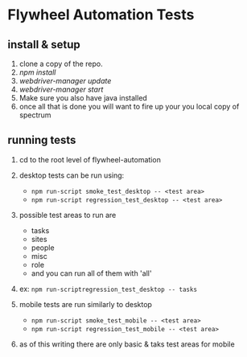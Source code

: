 # Flywheel Automation Tests

## install & setup
1. clone a copy of the repo. 
2. _npm install_
3. _webdriver-manager update_
4. _webdriver-manager start_
5. Make sure you also have java installed
6. once all that is done you will want to fire up your you local copy of spectrum

## running tests
1. cd to the root level of flywheel-automation

2. desktop tests can be run using: 
   * ```npm run-script smoke_test_desktop -- <test area>```
   * ```npm run-script regression_test_desktop -- <test area>```

3. possible test areas to run are
   * tasks
   * sites
   * people
   * misc
   * role
   * and you can run all of them with 'all'

4. ex: ```npm run-scriptregression_test_desktop -- tasks```

5. mobile tests are run similarly to desktop
   * ```npm run-script smoke_test_mobile -- <test area>```
   * ```npm run-script regression_test_mobile -- <test area>```
6. as of this writing there are only basic & taks test areas for mobile

